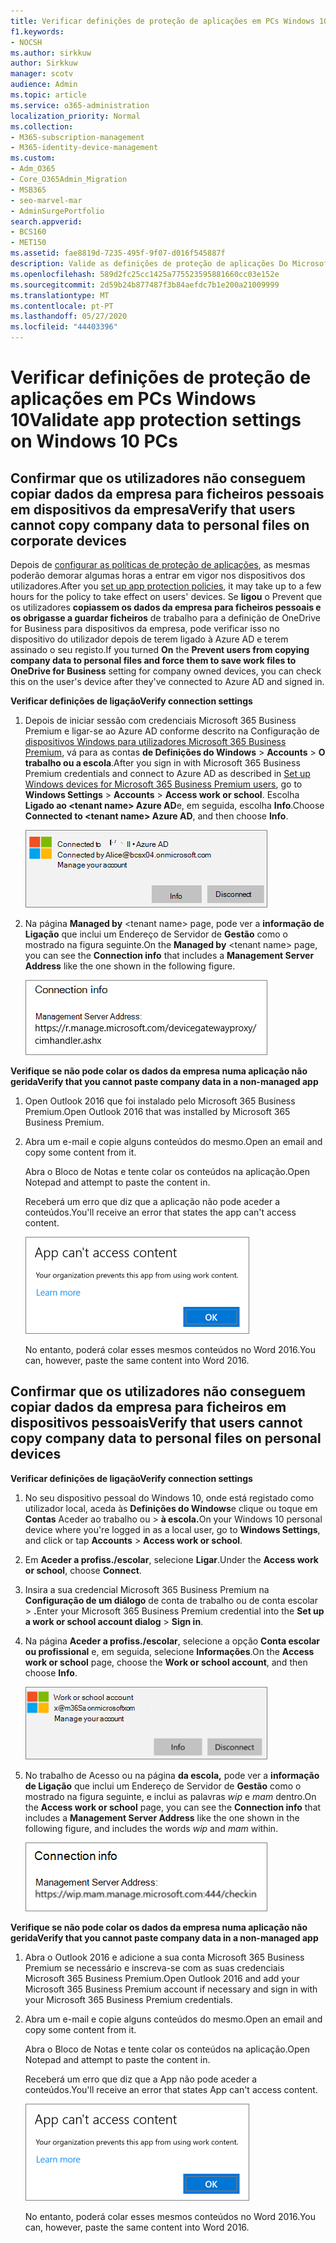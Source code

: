 ```yaml
---
title: Verificar definições de proteção de aplicações em PCs Windows 10
f1.keywords:
- NOCSH
ms.author: sirkkuw
author: Sirkkuw
manager: scotv
audience: Admin
ms.topic: article
ms.service: o365-administration
localization_priority: Normal
ms.collection:
- M365-subscription-management
- M365-identity-device-management
ms.custom:
- Adm_O365
- Core_O365Admin_Migration
- MSB365
- seo-marvel-mar
- AdminSurgePortfolio
search.appverid:
- BCS160
- MET150
ms.assetid: fae8819d-7235-495f-9f07-d016f545887f
description: Valide as definições de proteção de aplicações Do Microsoft 365 Business Premium em dispositivos Windows 10 e verifique que os utilizadores não podem copiar dados da empresa para ficheiros pessoais ou aplicações não geridas.
ms.openlocfilehash: 589d2fc25cc1425a775523595881660cc03e152e
ms.sourcegitcommit: 2d59b24b877487f3b84aefdc7b1e200a21009999
ms.translationtype: MT
ms.contentlocale: pt-PT
ms.lasthandoff: 05/27/2020
ms.locfileid: "44403396"
---
```

# <a name="validate-app-protection-settings-on-windows-10-pcs"></a><span data-ttu-id="7451c-103">Verificar definições de proteção de aplicações em PCs Windows 10</span><span class="sxs-lookup"><span data-stu-id="7451c-103">Validate app protection settings on Windows 10 PCs</span></span>

## <a name="verify-that-users-cannot-copy-company-data-to-personal-files-on-corporate-devices"></a><span data-ttu-id="7451c-104">Confirmar que os utilizadores não conseguem copiar dados da empresa para ficheiros pessoais em dispositivos da empresa</span><span class="sxs-lookup"><span data-stu-id="7451c-104">Verify that users cannot copy company data to personal files on corporate devices</span></span>

<span data-ttu-id="7451c-105">Depois de [configurar as políticas de proteção de aplicações](protection-settings-for-windows-10-devices.md), as mesmas poderão demorar algumas horas a entrar em vigor nos dispositivos dos utilizadores.</span><span class="sxs-lookup"><span data-stu-id="7451c-105">After you [set up app protection policies](protection-settings-for-windows-10-devices.md), it may take up to a few hours for the policy to take effect on users' devices.</span></span> <span data-ttu-id="7451c-106">Se **ligou** o Prevent que os utilizadores **copiassem os dados da empresa para ficheiros pessoais e os obrigasse a guardar ficheiros** de trabalho para a definição de OneDrive for Business para dispositivos da empresa, pode verificar isso no dispositivo do utilizador depois de terem ligado à Azure AD e terem assinado o seu registo.</span><span class="sxs-lookup"><span data-stu-id="7451c-106">If you turned **On** the **Prevent users from copying company data to personal files and force them to save work files to OneDrive for Business** setting for company owned devices, you can check this on the user's device after they've connected to Azure AD and signed in.</span></span> 
  
 <span data-ttu-id="7451c-107">**Verificar definições de ligação**</span><span class="sxs-lookup"><span data-stu-id="7451c-107">**Verify connection settings**</span></span>
  
1. <span data-ttu-id="7451c-108">Depois de iniciar sessão com credenciais Microsoft 365 Business Premium e ligar-se ao Azure AD conforme descrito na Configuração de [dispositivos Windows para utilizadores Microsoft 365 Business Premium](set-up-windows-devices.md), vá para as contas **de Definições do Windows** \> **Accounts** \> **O trabalho ou a escola**.</span><span class="sxs-lookup"><span data-stu-id="7451c-108">After you sign in with Microsoft 365 Business Premium credentials and connect to Azure AD as described in [Set up Windows devices for Microsoft 365 Business Premium users](set-up-windows-devices.md), go to **Windows Settings** \> **Accounts** \> **Access work or school**.</span></span> <span data-ttu-id="7451c-109">Escolha **Ligado ao \<tenant name\> Azure AD**e, em seguida, escolha **Info**.</span><span class="sxs-lookup"><span data-stu-id="7451c-109">Choose **Connected to \<tenant name\> Azure AD**, and then choose **Info**.</span></span>
    
    ![Click or tap Info on the Connected to Azure AD dialog.](../media/a36ede2b-d1a0-4d4e-8ea7-af39b4b63890.png)
  
2. <span data-ttu-id="7451c-111">Na página **Managed by** \<tenant name\> page, pode ver a **informação de Ligação** que inclui um Endereço de Servidor de **Gestão** como o mostrado na figura seguinte.</span><span class="sxs-lookup"><span data-stu-id="7451c-111">On the **Managed by** \<tenant name\> page, you can see the **Connection info** that includes a **Management Server Address** like the one shown in the following figure.</span></span> 
    
    ![Managed by page shows connection info of the device manager URL.](../media/47515a8e-2d0c-4bea-99f0-6b2545b88a11.png)
  
 <span data-ttu-id="7451c-113">**Verifique se não pode colar os dados da empresa numa aplicação não gerida**</span><span class="sxs-lookup"><span data-stu-id="7451c-113">**Verify that you cannot paste company data in a non-managed app**</span></span>
  
1. <span data-ttu-id="7451c-114">Open Outlook 2016 que foi instalado pelo Microsoft 365 Business Premium.</span><span class="sxs-lookup"><span data-stu-id="7451c-114">Open Outlook 2016 that was installed by Microsoft 365 Business Premium.</span></span>
    
2. <span data-ttu-id="7451c-115">Abra um e-mail e copie alguns conteúdos do mesmo.</span><span class="sxs-lookup"><span data-stu-id="7451c-115">Open an email and copy some content from it.</span></span>
    
    <span data-ttu-id="7451c-116">Abra o Bloco de Notas e tente colar os conteúdos na aplicação.</span><span class="sxs-lookup"><span data-stu-id="7451c-116">Open Notepad and attempt to paste the content in.</span></span>
    
    <span data-ttu-id="7451c-117">Receberá um erro que diz que a aplicação não pode aceder a conteúdos.</span><span class="sxs-lookup"><span data-stu-id="7451c-117">You'll receive an error that states the app can't access content.</span></span>
    
    ![A dialog that states app can't access content when you paste into an unmanaged app.](../media/5e82b154-cf2f-43c8-ae80-b45d8ad80e56.png)
  
    <span data-ttu-id="7451c-119">No entanto, poderá colar esses mesmos conteúdos no Word 2016.</span><span class="sxs-lookup"><span data-stu-id="7451c-119">You can, however, paste the same content into Word 2016.</span></span>
    
## <a name="verify-that-users-cannot-copy-company-data-to-personal-files-on-personal-devices"></a><span data-ttu-id="7451c-120">Confirmar que os utilizadores não conseguem copiar dados da empresa para ficheiros em dispositivos pessoais</span><span class="sxs-lookup"><span data-stu-id="7451c-120">Verify that users cannot copy company data to personal files on personal devices</span></span>

 <span data-ttu-id="7451c-121">**Verificar definições de ligação**</span><span class="sxs-lookup"><span data-stu-id="7451c-121">**Verify connection settings**</span></span>
  
1. <span data-ttu-id="7451c-122">No seu dispositivo pessoal do Windows 10, onde está registado como utilizador local, aceda às **Definições do Windows**e clique ou toque em **Contas** Aceder ao trabalho ou \> **à escola.**</span><span class="sxs-lookup"><span data-stu-id="7451c-122">On your Windows 10 personal device where you're logged in as a local user, go to **Windows Settings**, and click or tap **Accounts** \> **Access work or school**.</span></span>
    
2. <span data-ttu-id="7451c-123">Em **Aceder a profiss./escolar**, selecione **Ligar**.</span><span class="sxs-lookup"><span data-stu-id="7451c-123">Under the **Access work or school**, choose **Connect**.</span></span>
    
3. <span data-ttu-id="7451c-124">Insira a sua credencial Microsoft 365 Business Premium na **Configuração de um diálogo** de conta de trabalho ou de conta escolar \> **.**</span><span class="sxs-lookup"><span data-stu-id="7451c-124">Enter your Microsoft 365 Business Premium credential into the **Set up a work or school account dialog** \> **Sign in**.</span></span>
    
4. <span data-ttu-id="7451c-125">Na página **Aceder a profiss./escolar**, selecione a opção **Conta escolar ou profissional** e, em seguida, selecione **Informações**.</span><span class="sxs-lookup"><span data-stu-id="7451c-125">On the **Access work or school** page, choose the **Work or school account**, and then choose **Info**.</span></span>
    
    ![Clique ou toque em Informações sobre o diálogo de conta de trabalho ou escola.](../media/63bd8b32-cb32-4afa-8ce0-6070ac403abc.png)
  
5. <span data-ttu-id="7451c-127">No trabalho de Acesso ou na página **da escola,** pode ver a **informação de Ligação** que inclui um Endereço de Servidor de **Gestão** como o mostrado na figura seguinte, e inclui as palavras *wip* e *mam* dentro.</span><span class="sxs-lookup"><span data-stu-id="7451c-127">On the **Access work or school** page, you can see the **Connection info** that includes a **Management Server Address** like the one shown in the following figure, and includes the words  *wip*  and  *mam*  within.</span></span> 
    
    ![Managed by page shows connection info URL that includes the words mam and wpi.](../media/abd4eaf4-44fa-4538-a3e8-1e0d331dfe1e.png)
  
 <span data-ttu-id="7451c-129">**Verifique se não pode colar os dados da empresa numa aplicação não gerida**</span><span class="sxs-lookup"><span data-stu-id="7451c-129">**Verify that you cannot paste company data in a non-managed app**</span></span>
  
1. <span data-ttu-id="7451c-130">Abra o Outlook 2016 e adicione a sua conta Microsoft 365 Business Premium se necessário e inscreva-se com as suas credenciais Microsoft 365 Business Premium.</span><span class="sxs-lookup"><span data-stu-id="7451c-130">Open Outlook 2016 and add your Microsoft 365 Business Premium account if necessary and sign in with your Microsoft 365 Business Premium credentials.</span></span>
    
2. <span data-ttu-id="7451c-131">Abra um e-mail e copie alguns conteúdos do mesmo.</span><span class="sxs-lookup"><span data-stu-id="7451c-131">Open an email and copy some content from it.</span></span>
    
    <span data-ttu-id="7451c-132">Abra o Bloco de Notas e tente colar os conteúdos na aplicação.</span><span class="sxs-lookup"><span data-stu-id="7451c-132">Open Notepad and attempt to paste the content in.</span></span>
    
    <span data-ttu-id="7451c-133">Receberá um erro que diz que a App não pode aceder a conteúdos.</span><span class="sxs-lookup"><span data-stu-id="7451c-133">You'll receive an error that states App can't access content.</span></span>
    
    ![A dialog that states app can't access content when you paste into an unmanaged app.](../media/5e82b154-cf2f-43c8-ae80-b45d8ad80e56.png)
  
    <span data-ttu-id="7451c-135">No entanto, poderá colar esses mesmos conteúdos no Word 2016.</span><span class="sxs-lookup"><span data-stu-id="7451c-135">You can, however, paste the same content into Word 2016.</span></span>
    

